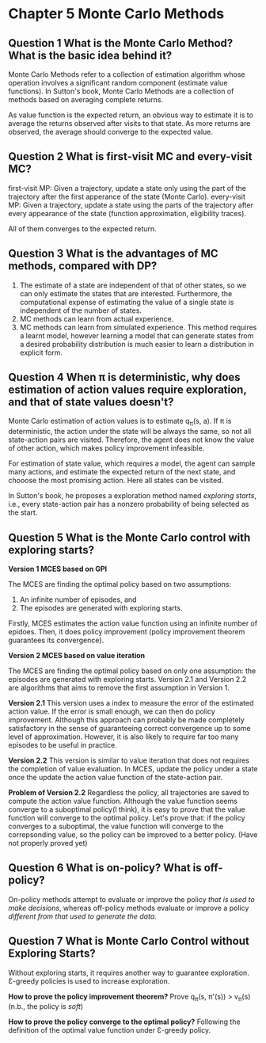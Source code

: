 # Chapter 5 Monte Carlo Methods

## Question 1 What is the Monte Carlo Method? What is the basic idea behind it?

Monte Carlo Methods refer to a collection of estimation algorithm whose operation involves a significant random component (estimate value functions). 
In Sutton's book, Monte Carlo Methods are a collection of methods based on averaging complete returns.

As value function is the expected return, an obvious way to estimate it is to average the returns observed after visits to that state. 
As more returns are observed, the average should converge to the expected value. 

## Question 2 What is first-visit MC and every-visit MC?

first-visit MP: Given a trajectory, update a state only using the part of the trajectory after the first apperance of the state (Monte Carlo). 
every-visit MP: Given a trajectory, update a state using the parts of the trajectory after every appearance of the state (function approximation, eligibility traces). 

All of them converges to the expected return. 

## Question 3 What is the advantages of MC methods, compared with DP?

1. The estimate of a state are independent of that of other states, so we can only estimate the states that are interested. 
   Furthermore, the computational expense of estimating the value of a single state is independent of the number of states.
2. MC methods can learn from actual experience. 
3. MC methods can learn from simulated experience. This method requires a learnt model, 
   however learning a model that can generate states from a desired probability distribution is much easier to learn a distribution in explicit form.

## Question 4 When π is deterministic, why does estimation of action values require exploration, and that of state values doesn't?

Monte Carlo estimation of action values is to estimate q<sub>π</sub>(s, a). 
If π is deterministic, the action under the state will be always the same, so not all state-action pairs are visited. 
Therefore, the agent does not know the value of other action, which makes policy improvement infeasible. 

For estimation of state value, which requires a model, the agent can sample many actions, and estimate the expected return of the next state, 
and chooose the most promising action. Here all states can be visited.

In Sutton's book, he proposes a exploration method named *exploring starts*, i.e., every state-action pair has a nonzero probability of being selected as the start.


## Question 5 What is the Monte Carlo control with exploring starts?

**Version 1 MCES based on GPI** 

The MCES are finding the optimal policy based on two assumptions:
   1. An infinite number of episodes, and
   2. The episodes are generated with exploring starts.
 
 Firstly, MCES estimates the action value function using an infinite number of epidoes.
 Then, it does policy improvement (policy improvement theorem guarantees its convergence).
 
 **Version 2 MCES based on value iteration**
 
 The MCES are finding the optimal policy based on only one assumption: the episodes are generated with exploring starts.
 Version 2.1 and Version 2.2 are algorithms that aims to remove the first assumption in Version 1.
 
 **Version 2.1** This version uses a index to measure the error of the estimated action value. If the error is small enough, we can then do policy improvement. 
 Although this approach can probably be made completely satisfactory in the sense of guaranteeing correct convergence up to some level of approximation. However, it is also likely to require far too many episodes to be useful in practice. 
 
 **Version 2.2** This version is similar to value iteration that does not requires the completion of value evaluation. 
 In MCES, update the policy under a state once the update the action value function of the state-action pair. 
 
   **Problem of Version 2.2** Regardless the policy, all trajectories are saved to compute the action value function. 
   Although the value function seems converge to a suboptimal policy(I think), it is easy to prove that the value function will converge to the optimal policy. 
   Let's prove that: if the policy converges to a suboptimal, the value function will converge to the correpsonding value, 
   so the policy can be improved to a better policy. (Have not properly proved yet)
 
 ## Question 6 What is on-policy? What is off-policy?
 
 On-policy methods attempt to evaluate or improve the policy *that is used to make decisions*, 
 whereas off-policy methods evaluate or improve a policy *different from that used to generate the data*.
 
 ## Question 7 What is Monte Carlo Control without Exploring Starts?
 
 Without exploring starts, it requires another way to guarantee exploration. Ɛ-greedy policies is used to increase exploration. 
 
   **How to prove the policy improvement theorem?** Prove q<sub>π</sub>(s, π'(s)) > v<sub>π</sub>(s) (n.b., the policy is *soft*)
   
   **How to prove the policy converge to the optimal policy?** Following the definition of the optimal value function under Ɛ-greedy policy.
   
   
 
 
 
 
 
 






